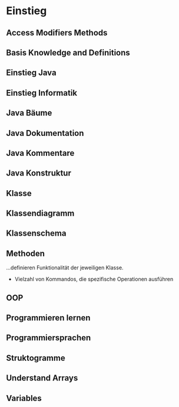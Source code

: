 # Einstieg

## Access Modifiers Methods

## Basis Knowledge and Definitions

## Einstieg Java

## Einstieg Informatik

## Java Bäume

## Java Dokumentation

## Java Kommentare

## Java Konstruktur

## Klasse

## Klassendiagramm

## Klassenschema

## Methoden

...definieren Funktionalität der jeweiligen Klasse.

- Vielzahl von Kommandos, die spezifische Operationen ausführen

## OOP

## Programmieren lernen

## Programmiersprachen

## Struktogramme

## Understand Arrays

## Variables
